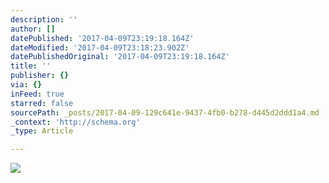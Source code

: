 ```yaml
---
description: ''
author: []
datePublished: '2017-04-09T23:19:18.164Z'
dateModified: '2017-04-09T23:18:23.902Z'
datePublishedOriginal: '2017-04-09T23:19:18.164Z'
title: ''
publisher: {}
via: {}
inFeed: true
starred: false
sourcePath: _posts/2017-04-09-129c641e-9437-4fb0-b278-d445d2ddd1a4.md
_context: 'http://schema.org'
_type: Article

---
```

![](https://the-grid-user-content.s3-us-west-2.amazonaws.com/b9987503-d6a3-401f-8229-20d1f14d8e7d.jpg)
